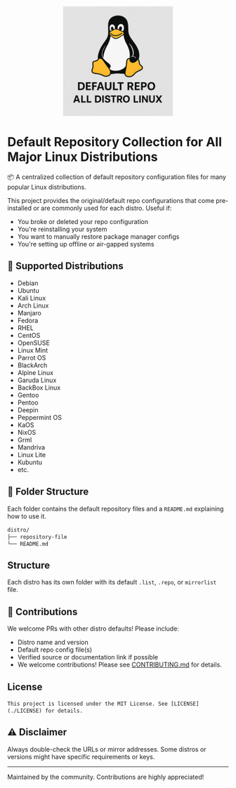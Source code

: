 <p align="center">
   <img src="logo.jpg" width="250" alt="Default Repo All Distro Linux Logo">
</p>

# Default Repository Collection for All Major Linux Distributions

📦 A centralized collection of default repository configuration files for many popular Linux distributions.

This project provides the original/default repo configurations that come pre-installed or are commonly used for each distro. Useful if:

- You broke or deleted your repo configuration
- You're reinstalling your system
- You want to manually restore package manager configs
- You're setting up offline or air-gapped systems

## 🐧 Supported Distributions
- Debian
- Ubuntu
- Kali Linux
- Arch Linux
- Manjaro
- Fedora
- RHEL
- CentOS
- OpenSUSE
- Linux Mint
- Parrot OS
- BlackArch
- Alpine Linux
- Garuda Linux
- BackBox Linux
- Gentoo
- Pentoo
- Deepin
- Peppermint OS
- KaOS
- NixOS
- Grml
- Mandriva
- Linux Lite
- Kubuntu
- etc.


## 📁 Folder Structure

Each folder contains the default repository files and a `README.md` explaining how to use it.

```
distro/
├── repository-file
└── README.md
```
## Structure

Each distro has its own folder with its default `.list`, `.repo`, or `mirrorlist` file.

## 📌 Contributions

We welcome PRs with other distro defaults! Please include:

- Distro name and version
- Default repo config file(s)
- Verified source or documentation link if possible
- We welcome contributions! Please see [CONTRIBUTING.md](./CONTRIBUTING.md) for details.

## License
```
This project is licensed under the MIT License. See [LICENSE](./LICENSE) for details.
```

## ⚠️ Disclaimer

Always double-check the URLs or mirror addresses. Some distros or versions might have specific requirements or keys.

---
Maintained by the community. Contributions are highly appreciated!
